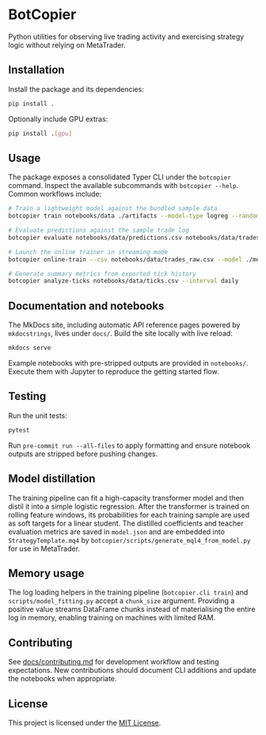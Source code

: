 # BotCopier

Python utilities for observing live trading activity and exercising strategy logic without relying on MetaTrader.

## Installation

Install the package and its dependencies:

```bash
pip install .
```

Optionally include GPU extras:

```bash
pip install .[gpu]
```

## Usage

The package exposes a consolidated Typer CLI under the ``botcopier`` command.
Inspect the available subcommands with ``botcopier --help``. Common workflows
include:

```bash
# Train a lightweight model against the bundled sample data
botcopier train notebooks/data ./artifacts --model-type logreg --random-seed 7

# Evaluate predictions against the sample trade log
botcopier evaluate notebooks/data/predictions.csv notebooks/data/trades_raw.csv --window 900

# Launch the online trainer in streaming mode
botcopier online-train --csv notebooks/data/trades_raw.csv --model ./models/latest/model.json

# Generate summary metrics from exported tick history
botcopier analyze-ticks notebooks/data/ticks.csv --interval daily
```

## Documentation and notebooks

The MkDocs site, including automatic API reference pages powered by
``mkdocstrings``, lives under ``docs/``. Build the site locally with live reload:

```bash
mkdocs serve
```

Example notebooks with pre-stripped outputs are provided in ``notebooks/``.
Execute them with Jupyter to reproduce the getting started flow.

## Testing

Run the unit tests:

```bash
pytest
```

Run ``pre-commit run --all-files`` to apply formatting and ensure notebook
outputs are stripped before pushing changes.

## Model distillation

The training pipeline can fit a high-capacity transformer model and then
distil it into a simple logistic regression.  After the transformer is trained
on rolling feature windows, its probabilities for each training sample are used
as soft targets for a linear student.  The distilled coefficients and teacher
evaluation metrics are saved in ``model.json`` and are embedded into
``StrategyTemplate.mq4`` by ``botcopier/scripts/generate_mql4_from_model.py`` for use in
MetaTrader.

## Memory usage

The log loading helpers in the training pipeline (`botcopier.cli train`) and
`scripts/model_fitting.py` accept a `chunk_size` argument. Providing a positive
value streams DataFrame chunks instead of materialising the entire log in
memory, enabling training on machines with limited RAM.

## Contributing

See [docs/contributing.md](docs/contributing.md) for development workflow and
testing expectations. New contributions should document CLI additions and update
the notebooks when appropriate.

## License

This project is licensed under the [MIT License](LICENSE).

